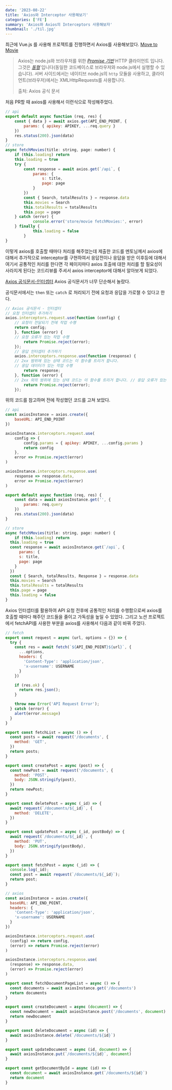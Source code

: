 ```yaml
---
date: '2023-08-22'
title: 'Axios와 Interceptor 사용해보기'
categories: ['FE']
summary: 'Axios와 Axios의 Interceptors 사용해보자'
thumbnail: './til.jpg'
---
```


최근에 Vue.js 를 사용해 프로젝트를 진행하면서 Axios를 사용해보았다.
[Move to Movie](https://fedc-4-11-vue-rho.vercel.app/)

> Axios는 node.js와 브라우저를 위한 _[Promise 기반](https://javascript.info/promise-basics)_ HTTP 클라이언트 입니다. 그것은 _[동형](https://www.lullabot.com/articles/what-is-an-isomorphic-application)_ 입니다(동일한 코드베이스로 브라우저와 node.js에서 실행할 수 있습니다). 서버 사이드에서는 네이티브 node.js의 `http` 모듈을 사용하고, 클라이언트(브라우저)에서는 XMLHttpRequests를 사용합니다.
> 
> 출처: Axios 공식 문서

처음 PR할 때 axios를 사용해서 이런식으로 작성해주었다.

```js
// api
export default async function (req, res) {
	const { data } = await axios.get(API_END_POINT, {
		params: { apikey: APIKEY, ...req.query }
	})
	res.status(200).json(data)
}
// store
async fetchMovies(title: string, page: number) {
	if (this.loading) return
	this.loading = true
	try {
		const response = await axios.get(`/api`, {
			params: {
				s: title,
				page: page
			}
		})
		const { Search, totalResults } = response.data
		this.movies = Search
		this.totalResults = totalResults
		this.page = page
	} catch (error) {
			console.error('store/movie fetchMovies:', error)
	} finally {
			this.loading = false
		}
}
```

이렇게 axios를 호출할 때마다 처리를 해주었는데 제출한 코드를 멘토님께서 axios에 대해서 추가적으로 interceptor를 구현하여서 응답전이나 응답을 받은 이후등에 대해서 여기서 공통적인 처리를 한다면 각 페이지마다 axios 호출에 대한 처리를 할 필요성이 사라지게 된다는 코드리뷰를 주셔서 axios interceptor에 대해서 알아보게 되었다.

[Axios 공식문서-인터셉터](https://axios-http.com/kr/docs/interceptors)
Axios 공식문서가 너무 단순해서 놀랐다.

공식문서에서는 `then` 또는 `catch` 로 처리되기 전에 요청과 응답을 가로챌 수 있다고 한다.

```js
// Axios 공식문서 - 인터셉터
// 요청 인터셉터 추가하기
axios.interceptors.request.use(function (config) { 
	// 요청이 전달되기 전에 작업 수행 
	return config; 
	}, function (error) { 
	// 요청 오류가 있는 작업 수행 
		return Promise.reject(error);
	});
	// 응답 인터셉터 추가하기 
	axios.interceptors.response.use(function (response) { 
	// 2xx 범위에 있는 상태 코드는 이 함수를 트리거 합니다. 
	// 응답 데이터가 있는 작업 수행 
		return response;
	}, function (error) { 
	// 2xx 외의 범위에 있는 상태 코드는 이 함수를 트리거 합니다. // 응답 오류가 있는 작업 수행 
		return Promise.reject(error);
	});
```

위의 코드를 참고하며 전에 작성했던 코드를 고쳐 보았다.

```js
// api
const axiosInstance = axios.create({
	baseURL: API_END_POINT
})

axiosInstance.interceptors.request.use(
	config => {
		config.params = { apikey: APIKEY, ...config.params }
		return config
	},
	error => Promise.reject(error)
)

axiosInstance.interceptors.response.use(
	response => response.data,
	error => Promise.reject(error)
)

export default async function (req, res) {
	const data = await axiosInstance.get('', {
		params: req.query
	})
	res.status(200).json(data)
}

// store
async fetchMovies(title: string, page: number) {
	if (this.loading) return
  this.loading = true
  const response = await axiosInstance.get(`/api`, {
	  params: {
      s: title,
      page: page
    }
  })
  const { Search, totalResults, Response } = response.data
  this.movies = Search
  this.totalResults = totalResults
  this.page = page
  this.loading = false
}
```

Axios 인터셉터를 활용하여 API 요청 전후에 공통적인 처리를 수행함으로써  axios를 호출할 때마다 해주던 코드들을 줄이고 가독성을 높일 수 있었다.
그리고 노션 프로젝트에서 fetchAPI를 사용한 부분을 axios를 사용해서 다음과 같이 바꿔 주었다.

```js
// fetch
export const request = async (url, options = {}) => {
  try {
    const res = await fetch(`${API_END_POINT}${url}`, {
      ...options,
      headers: {
        'Content-Type': 'application/json',
        'x-username': USERNAME
      }
    })

    if (res.ok) {
      return res.json();
    }

    throw new Error('API Request Error');
  } catch (error) {
    alert(error.message)
  }
}

export const fetchList = async () => {
  const posts = await request('/documents', {
    method: 'GET',
  })
  return posts;
}

export const createPost = async (post) => {
  const newPost = await request('/documents', {
    method: 'POST',
    body: JSON.stringify(post),
  })
  return newPost;
}

export const deletePost = async (_id) => {
  await request(`/documents/${_id}`, {
    method: 'DELETE',
  })
}

export const updatePost = async (_id, postBody) => {
  await request(`/documents/${_id}`, {
    method: 'PUT',
    body: JSON.stringify(postBody),
  })
}

export const fetchPost = async (_id) => {
  console.log(_id);
  const post = await request(`/documents/${_id}`);
  return post;
}
```

```js
// axios
const axiosInstance = axios.create({
  baseURL: API_END_POINT,
  headers: {
    'Content-Type': 'application/json',
    'x-username': USERNAME
  }
})

axiosInstance.interceptors.request.use(
  (config) => return config,
  (error) => return Promise.reject(error)
)

axiosInstance.interceptors.response.use(
  (response) => response.data,
  (error) => Promise.reject(error)
)

export const fetchDocumentPageList = async () => {
  const documents = await axiosInstance.get('/documents')
  return documents
}

export const createDocument = async (document) => {
  const newDocument = await axiosInstance.post('/documents', document)
  return newDocument
}

export const deleteDocument = async (id) => {
  await axiosInstance.delete(`/documents/${id}`)
}

export const updateDocument = async (id, document) => {
  await axiosInstance.put(`/documents/${id}`, document)
}

export const getDocumentById = async (id) => {
  const document = await axiosInstance.get(`/documents/${id}`)
  return document
}

```